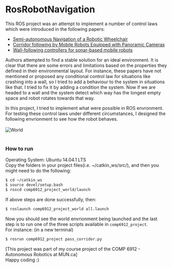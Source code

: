 # RosRobotNavigation
This ROS project was an attempt to implement a number of control laws which were introduced in the following papers:<br>
  - [Semi-autonomous Navigation of a Robotic Wheelchair]
  - [Corridor following by Mobile Robots Equipped with Panoramic Cameras]
  - [Wall-following controllers for sonar-based mobile robots]
  
Authors attempted to find a stable solution for an ideal environment. 
It is clear that there are some errors and limitations based on the properties they defined in their environmental layout. 
For instance, these papers have not mentioned or proposed any conditional control law for situations like crashing into a wall, 
so I tried to add a behaviour to the system in situations like that. I tried to fix it by adding a condition the system. 
Now if we are headed to a wall and the system detect which way has the longest empty space and robot rotates towards that way.<br>

In this project, I tried to implement what were possible in ROS envronment. For testing these control laws under different circumstances,
I designed the following envrionment to see how the robot behaves. <br> <br>
![World](https://github.com/salaee/RosRobotNavigation/blob/master/comp6912_project_world/world/autolab.png "World") <br> <br>
### How to run
Operating System: Ubuntu 14.04.1 LTS <br>
Copy the folders in your project files(i.e. ~/catkin_ws/src/), and then you might need to do the following:
```sh
$ cd ~/catkin_ws
$ source devel/setup.bash
$ roscd comp6912_project_world/launch
```
If above steps are done successfully, then: 

```sh
$ roslaunch comp6912_project_world all.launch
```
Now you should see the world envrionment being launched and the last step is to run one of the three scripts available in `comp6912_project`. <br>
For instance: (in a new terminal)
```sh
$ rosrun comp6912_project pass_corridor.py
```

[This project was part of my course project of the COMP 6912 - Autonomous Robotics at MUN.ca] <br>
Happy coding :)

[Semi-autonomous Navigation of a Robotic Wheelchair]: <https://link.springer.com/article/10.1023/A:1016371922451>
[Wall-following controllers for sonar-based mobile robots]: <http://ieeexplore.ieee.org/document/657920>
[Corridor following by Mobile Robots Equipped with Panoramic Cameras]: <https://www.semanticscholar.org/paper/Corridor-following-by-Mobile-Robots-Equipped-with-TSAKIRIS-ARGYROS/73fec0fa5d96de73a27124b956e8cca3a9b7c9b2>

